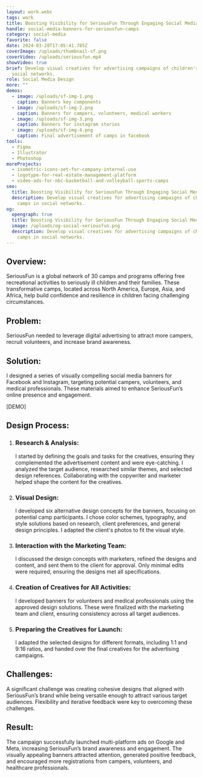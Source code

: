 ```yaml
---
layout: work.webc
tags: work
title: Boosting Visibility for SeriousFun Through Engaging Social Media Campaigns
handle: social-media-banners-for-seriousfun-camps
category: social-media
favorite: false
date: 2024-03-28T17:05:41.785Z
coverImage: /uploads/thumbnail-sf.png
coverVideo: /uploads/seriousfun.mp4
showVideo: true
brief: Develop visual creatives for advertising campaigns of children's camps in
  social networks.
role: Social Media Design
more: ""
demos:
  - image: /uploads/sf-img-1.png
    caption: Banners key components
  - image: /uploads/sf-img-2.png
    caption: Banners for campers, volunteers, medical workers
  - image: /uploads/sf-img-3.png
    caption: Banners for instagram stories
  - image: /uploads/sf-img-4.png
    caption: Final advertisement of camps in facebook
tools:
  - Figma
  - Illustrator
  - Photoshop
moreProjects:
  - isometric-icons-set-for-company-internal-use
  - logotype-for-real-estate-management-platform
  - video-ads-for-nbc-basketball-and-volleyball-sports-camps
seo:
  title: Boosting Visibility for SeriousFun Through Engaging Social Media Campaigns
  description: Develop visual creatives for advertising campaigns of children's
    camps in social networks.
og:
  opengraph: true
  title: Boosting Visibility for SeriousFun Through Engaging Social Media Campaigns
  image: /uploads/og-social-seriousfun.png
  description: Develop visual creatives for advertising campaigns of children's
    camps in social networks.
---
```

## Overview:

SeriousFun is a global network of 30 camps and programs offering free recreational activities to seriously ill children and their families. These transformative camps, located across North America, Europe, Asia, and Africa, help build confidence and resilience in children facing challenging circumstances.

## Problem:

SeriousFun needed to leverage digital advertising to attract more campers, recruit volunteers, and increase brand awareness.

## Solution:

I designed a series of visually compelling social media banners for Facebook and Instagram, targeting potential campers, volunteers, and medical professionals. These materials aimed to enhance SeriousFun’s online presence and engagement.

\[DEMO]

## Design Process:

1. ### Research & Analysis:

   I started by defining the goals and tasks for the creatives, ensuring they complemented the advertisement content and were eye-catching. I analyzed the target audience, researched similar themes, and selected design references. Collaborating with the copywriter and marketer helped shape the content for the creatives.
2. ### Visual Design:

   I developed six alternative design concepts for the banners, focusing on potential camp participants. I chose color schemes, typography, and style solutions based on research, client preferences, and general design principles. I adapted the client's photos to fit the visual style.
3. ### Interaction with the Marketing Team:

   I discussed the design concepts with marketers, refined the designs and content, and sent them to the client for approval. Only minimal edits were required, ensuring the designs met all specifications.
4. ### Creation of Creatives for All Activities:

   I developed banners for volunteers and medical professionals using the approved design solutions. These were finalized with the marketing team and client, ensuring consistency across all target audiences.
5. ### Preparing the Creatives for Launch:

   I adapted the selected designs for different formats, including 1:1 and 9:16 ratios, and handed over the final creatives for the advertising campaigns.

## Challenges:

A significant challenge was creating cohesive designs that aligned with SeriousFun’s brand while being versatile enough to attract various target audiences. Flexibility and iterative feedback were key to overcoming these challenges.

## Result:

The campaign successfully launched multi-platform ads on Google and Meta, increasing SeriousFun’s brand awareness and engagement. The visually appealing banners attracted attention, generated positive feedback, and encouraged more registrations from campers, volunteers, and healthcare professionals.
